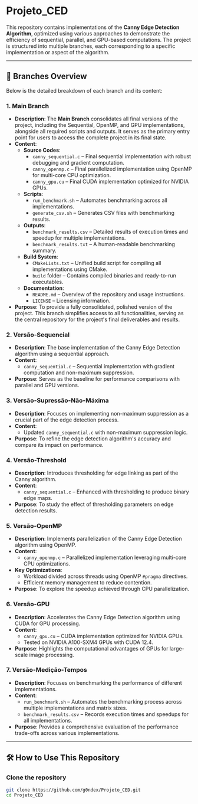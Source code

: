 # Projeto_CED

This repository contains implementations of the **Canny Edge Detection Algorithm**, optimized using various approaches to demonstrate the efficiency of sequential, parallel, and GPU-based computations. The project is structured into multiple branches, each corresponding to a specific implementation or aspect of the algorithm.

---

## 📂 Branches Overview

Below is the detailed breakdown of each branch and its content:

### 1. **Main Branch**
- **Description**: The **Main Branch** consolidates all final versions of the project, including the Sequential, OpenMP, and GPU implementations, alongside all required scripts and outputs. It serves as the primary entry point for users to access the complete project in its final state.
- **Content**:
  - **Source Codes**:
    - `canny_sequential.c` – Final sequential implementation with robust debugging and gradient computation.
    - `canny_openmp.c` – Final parallelized implementation using OpenMP for multi-core CPU optimization.
    - `canny_gpu.cu` – Final CUDA implementation optimized for NVIDIA GPUs.
  - **Scripts**:
    - `run_benchmark.sh` – Automates benchmarking across all implementations.
    - `generate_csv.sh` – Generates CSV files with benchmarking results.
  - **Outputs**:
    - `benchmark_results.csv` – Detailed results of execution times and speedup for multiple implementations.
    - `benchmark_results.txt` – A human-readable benchmarking summary.
  - **Build System**:
    - `CMakeLists.txt` – Unified build script for compiling all implementations using CMake.
    - `build` folder – Contains compiled binaries and ready-to-run executables.
  - **Documentation**:
    - `README.md` – Overview of the repository and usage instructions.
    - `LICENSE` – Licensing information.
- **Purpose**: To provide a fully consolidated, polished version of the project. This branch simplifies access to all functionalities, serving as the central repository for the project's final deliverables and results.

### 2. **Versão-Sequencial**
- **Description**: The base implementation of the Canny Edge Detection algorithm using a sequential approach.
- **Content**:
  - `canny_sequential.c` – Sequential implementation with gradient computation and non-maximum suppression.
- **Purpose**: Serves as the baseline for performance comparisons with parallel and GPU versions.

### 3. **Versão-Supressão-Não-Máxima**
- **Description**: Focuses on implementing non-maximum suppression as a crucial part of the edge detection process.
- **Content**:
  - Updated `canny_sequential.c` with non-maximum suppression logic.
- **Purpose**: To refine the edge detection algorithm's accuracy and compare its impact on performance.

### 4. **Versão-Threshold**
- **Description**: Introduces thresholding for edge linking as part of the Canny algorithm.
- **Content**:
  - `canny_sequential.c` – Enhanced with thresholding to produce binary edge maps.
- **Purpose**: To study the effect of thresholding parameters on edge detection results.

### 5. **Versão-OpenMP**
- **Description**: Implements parallelization of the Canny Edge Detection algorithm using OpenMP.
- **Content**:
  - `canny_openmp.c` – Parallelized implementation leveraging multi-core CPU optimizations.
- **Key Optimizations**:
  - Workload divided across threads using OpenMP `#pragma` directives.
  - Efficient memory management to reduce contention.
- **Purpose**: To explore the speedup achieved through CPU parallelization.

### 6. **Versão-GPU**
- **Description**: Accelerates the Canny Edge Detection algorithm using CUDA for GPU processing.
- **Content**:
  - `canny_gpu.cu` – CUDA implementation optimized for NVIDIA GPUs.
  - Tested on NVIDIA A100-SXM4 GPUs with CUDA 12.4.
- **Purpose**: Highlights the computational advantages of GPUs for large-scale image processing.

### 7. **Versão-Medição-Tempos**
- **Description**: Focuses on benchmarking the performance of different implementations.
- **Content**:
  - `run_benchmark.sh` – Automates the benchmarking process across multiple implementations and matrix sizes.
  - `benchmark_results.csv` – Records execution times and speedups for all implementations.
- **Purpose**: Provides a comprehensive evaluation of the performance trade-offs across various implementations.

---

## 🛠️ How to Use This Repository

### Clone the repository
```bash
git clone https://github.com/g0ndex/Projeto_CED.git
cd Projeto_CED
